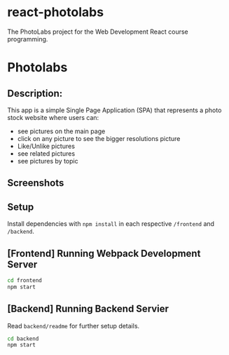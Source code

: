 # react-photolabs
The PhotoLabs project for the Web Development React course programming.
# Photolabs

## Description:

This app is a simple Single Page Application (SPA) that represents a photo stock website where users can:
* see pictures on the main page
* click on any picture to see the bigger resolutions picture
* Like/Unlike pictures
* see related pictures
* see pictures by topic

## Screenshots



## Setup

Install dependencies with `npm install` in each respective `/frontend` and `/backend`.

## [Frontend] Running Webpack Development Server

```sh
cd frontend
npm start
```

## [Backend] Running Backend Servier

Read `backend/readme` for further setup details.

```sh
cd backend
npm start
```